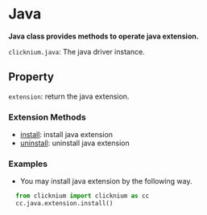 # Java 

**Java class provides methods to operate java extension.**

`clicknium.java`: The java driver instance.

## Property

`extension`: return the java extension.

### Extension Methods 

- [install](./install.md): install java extension
- [uninstall](./uninstall.md): uninstall java extension

### Examples

- You may install java extension by the following way.
```python
  from clicknium import clicknium as cc
  cc.java.extension.install()
```
